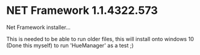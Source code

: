 # NET Framework 1.1.4322.573
 Net Framework installer...
 
 This is needed to be able to run older files, this will install onto windows 10 (Done this myself) to run 'HueManager' as a test ;)
